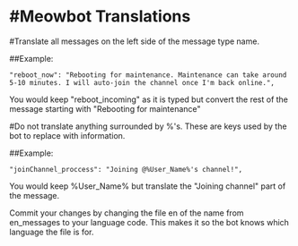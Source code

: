 #Meowbot Translations
===================

#Translate all messages on the left side of the message type name.

##Example:
```
"reboot_now": "Rebooting for maintenance. Maintenance can take around 5-10 minutes. I will auto-join the channel once I'm back online.",
```
	
You would keep "reboot_incoming" as it is typed but convert the rest of the message starting with "Rebooting for maintenance"

#Do not translate anything surrounded by %'s. These are keys used by the bot to replace with information.

##Example:
```
"joinChannel_proccess": "Joining @%User_Name%'s channel!",
```
  
You would keep %User_Name% but translate the "Joining channel" part of the message.

Commit your changes by changing the file en of the name from en_messages to your language code. This makes it so the bot knows which language the file is for.
